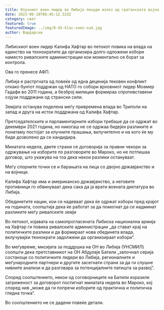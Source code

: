 ```yaml
---
title: Клучниот воен лидер во Либија понуди излез од граѓанската војна
date: 2023-06-18T06:45:12.533Z
category: свет
featured: true
featuredImage: ../img/8-45-kluc-voen-sud.jpg
author: Вардарски
---
```

Либискиот воен лидер Калифа Хафтар во петокот повика на влада на единство на технократите да организира долго одложени избори наместо ривалските администрации кои моментално се борат за контрола.

Ова го пренесе АФП.

Либија е растргната од повеќе од една деценија тековен конфликт откако бунтот поддржан од НАТО го собори врховниот лидер Моамер Гадафи во 2011 година, а безброј милиции формираа спротивставени сојузи поддржани од странски сили.

Земјата останува поделена меѓу привремена влада во Триполи на запад и друга на исток поддржана од Калифа Хафтар.

Претседателските и парламентарните избори требаше да се одржат во декември 2021 година, но никогаш не се одржаа бидејќи разликите и понатаму постојат за клучните прашања, вклучително и на кого ќе му биде дозволено да се кандидира.

Минатата недела, двете страни се договорија за правни чекори за одржување на изборите по разговорите во Мароко, но не потпишаа договор, што укажува на тоа дека некои разлики остануваат.

Меѓу спорните точки се и барањата на лица со двојно државјанство и на војници.

Калифа Хафтар има и американско државјанство, а неговите противници го обвинуваат дека сака да ја врати воената диктатура во Либија.

Обединетите нации, кои се надеваат дека ќе одржат избори пред крајот на годината, соопштија дека ќе работат за да помогнат да се надминат разликите меѓу ривалските земји

Во петокот, изјавата на самопрогласената Либиска национална армија на Хафтар ги повика ривалските администрации „да стават крај на политичките разлики и да формираат нова обединета влада, вклучувајќи технократи задолжени да организираат избори“.

Во меѓувреме, мисијата за поддршка на ОН во Либија (УНСМИЛ) соопшти дека претставникот на ОН Абдулаје Батили „започнал серија состаноци со политичките лидери во Либија, регионалните и меѓународните партнери и другите засегнати страни за да ги слушне нивните анализи и да разговара за потенцијалните патишта за развој“.

Според соопштението, некои од соговорниците на Батили изразиле загриженост за договорот постигнат минатата недела во Мароко, кој според нив „може да ги попречи изборите од практична и политичка гледна точка“.

Во соопштението не се дадени повеќе детали.